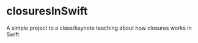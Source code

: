 # closuresInSwift
A simple project to a class/keynote teaching about how closures works in Swift.


